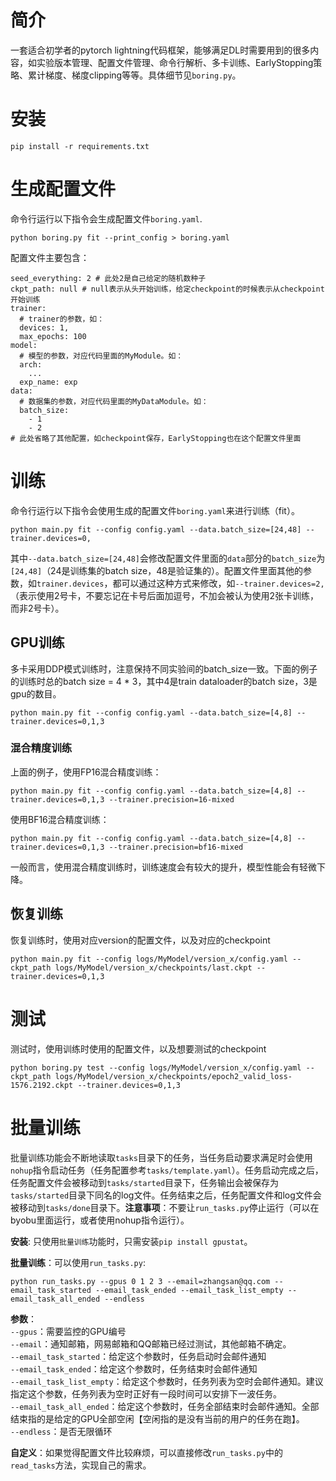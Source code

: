 # 简介
一套适合初学者的pytorch lightning代码框架，能够满足DL时需要用到的很多内容，如实验版本管理、配置文件管理、命令行解析、多卡训练、EarlyStopping策略、累计梯度、梯度clipping等等。具体细节见`boring.py`。

# 安装
```
pip install -r requirements.txt
```

# 生成配置文件
命令行运行以下指令会生成配置文件`boring.yaml`.
```
python boring.py fit --print_config > boring.yaml
```
配置文件主要包含：
```
seed_everything: 2 # 此处2是自己给定的随机数种子
ckpt_path: null # null表示从头开始训练，给定checkpoint的时候表示从checkpoint开始训练
trainer:
  # trainer的参数，如：
  devices: 1,
  max_epochs: 100
model:
  # 模型的参数，对应代码里面的MyModule。如：
  arch:
    ...
  exp_name: exp
data:
  # 数据集的参数，对应代码里面的MyDataModule。如：
  batch_size:
    - 1
    - 2
# 此处省略了其他配置，如checkpoint保存，EarlyStopping也在这个配置文件里面
```

# 训练
命令行运行以下指令会使用生成的配置文件`boring.yaml`来进行训练（fit）。
```
python main.py fit --config config.yaml --data.batch_size=[24,48] --trainer.devices=0,
```
其中`--data.batch_size=[24,48]`会修改配置文件里面的`data`部分的`batch_size`为`[24,48]`（24是训练集的batch size，48是验证集的）。配置文件里面其他的参数，如`trainer.devices`，都可以通过这种方式来修改，如`--trainer.devices=2,`（表示使用2号卡，不要忘记在卡号后面加逗号，不加会被认为使用2张卡训练，而非2号卡）。

## GPU训练
多卡采用DDP模式训练时，注意保持不同实验间的batch_size一致。下面的例子的训练时总的batch size = 4 * 3，其中4是train dataloader的batch size，3是gpu的数目。
```
python main.py fit --config config.yaml --data.batch_size=[4,8] --trainer.devices=0,1,3
```
### 混合精度训练
上面的例子，使用FP16混合精度训练：
```
python main.py fit --config config.yaml --data.batch_size=[4,8] --trainer.devices=0,1,3 --trainer.precision=16-mixed
```
使用BF16混合精度训练：
```
python main.py fit --config config.yaml --data.batch_size=[4,8] --trainer.devices=0,1,3 --trainer.precision=bf16-mixed
```
一般而言，使用混合精度训练时，训练速度会有较大的提升，模型性能会有轻微下降。

## 恢复训练
恢复训练时，使用对应version的配置文件，以及对应的checkpoint
```
python main.py fit --config logs/MyModel/version_x/config.yaml --ckpt_path logs/MyModel/version_x/checkpoints/last.ckpt --trainer.devices=0,1,3
```

# 测试
测试时，使用训练时使用的配置文件，以及想要测试的checkpoint
```
python boring.py test --config logs/MyModel/version_x/config.yaml --ckpt_path logs/MyModel/version_x/checkpoints/epoch2_valid_loss-1576.2192.ckpt --trainer.devices=0,1,3
```

# 批量训练
批量训练功能会不断地读取`tasks`目录下的任务，当任务启动要求满足时会使用`nohup`指令启动任务（任务配置参考`tasks/template.yaml`）。任务启动完成之后，任务配置文件会被移动到`tasks/started`目录下，任务输出会被保存为`tasks/started`目录下同名的log文件。任务结束之后，任务配置文件和log文件会被移动到`tasks/done`目录下。**注意事项**：不要让`run_tasks.py`停止运行（可以在byobu里面运行，或者使用nohup指令运行）。

**安装**: 只使用`批量训练`功能时，只需安装`pip install gpustat`。

**批量训练**：可以使用`run_tasks.py`:
```shell
python run_tasks.py --gpus 0 1 2 3 --email=zhangsan@qq.com --email_task_started --email_task_ended --email_task_list_empty --email_task_all_ended --endless
```


**参数**：  
`--gpus`：需要监控的GPU编号  
`--email`：通知邮箱，网易邮箱和QQ邮箱已经过测试，其他邮箱不确定。  
`--email_task_started`：给定这个参数时，任务启动时会邮件通知  
`--email_task_ended`：给定这个参数时，任务结束时会邮件通知  
`--email_task_list_empty`：给定这个参数时，任务列表为空时会邮件通知。建议指定这个参数，任务列表为空时正好有一段时间可以安排下一波任务。  
`--email_task_all_ended`：给定这个参数时，任务全部结束时会邮件通知。全部结束指的是给定的GPU全部空闲【空闲指的是没有当前的用户的任务在跑】。  
`--endless`：是否无限循环  

**自定义**：如果觉得配置文件比较麻烦，可以直接修改`run_tasks.py`中的`read_tasks`方法，实现自己的需求。

